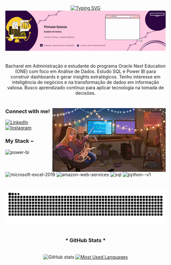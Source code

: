 <div align="center">
  <a href="https://git.io/typing-svg"><img src="https://readme-typing-svg.herokuapp.com?font=Playfair+Display&weight=500&size=22&pause=1000&color=F70C74&width=435&lines=%E2%9D%86+WELCOME+TO+MY+PROFILE+%CB%99%E1%B5%95%CB%99+%E2%9D%86" alt="Typing SVG" />
  </a>
</div>
<img align="center" alt="" src="./src/gif-header.gif">


#

<p align="center">Bacharel em Administração e estudante do programa Oracle Next Education (ONE) com foco em Análise de Dados. Estudo SQL e Power BI para construir dashboards e gerar insights estratégicos. Tenho interesse em inteligência de negócios e na transformação de dados em informação valiosa. Busco aprendizado contínuo para aplicar tecnologia na tomada de decisões. 

#
<img align="right" alt="" height="200px" src="./src/study.gif">
<h3 align="left">Connect with me!</h3>

[![LinkedIn](https://img.shields.io/badge/LinkedIn-0077B5?style=for-the-badge&logo=linkedin&logoColor=white)](https://www.linkedin.com/in/viviane-santos92/)
[![Instagram](https://img.shields.io/badge/Instagram-E4405F?style=for-the-badge&logo=instagram&logoColor=white)](https://www.instagram.com/viviane.plus/)

<h3 align="left">My Stack ~</h3>

<div align="left">
   <img width="48" height="48" src="https://img.icons8.com/color/48/power-bi.png" alt="power-bi"/>
  <img width="48" height="48" src="https://img.icons8.com/fluency/48/microsoft-excel-2019.png" alt="microsoft-excel-2019"/>
  <img width="48" height="48" src="https://img.icons8.com/color/48/amazon-web-services.png" alt="amazon-web-services"/>
  <img width="48" height="48" src="https://img.icons8.com/fluency/48/sql.png" alt="sql"/>
  <img width="48" height="48" src="https://img.icons8.com/color/48/python--v1.png" alt="python--v1"/>
  
</div>

#

<picture align="center">
  <source media="(prefers-color-scheme: dark)" srcset="https://raw.githubusercontent.com/vivianebatista92/vivianebatista92/output/github-contribution-grid-snake-dark.svg">
  <source media="(prefers-color-scheme: light)" srcset="https://raw.githubusercontent.com/vivianebatista92/vivianebatista92/output/github-contribution-grid-snake-dark.svg">
  <img align="center" alt="github contribution grid snake animation" src="https://raw.githubusercontent.com/vivianebatista92/vivianebatista92/output/github-contribution-grid-snake.svg">
</picture>

#

<div style="text-align: center;" align="center">
  <h3>* GitHub Stats *</h3>
  <br>
  <img src="https://github-readme-stats-git-masterrstaa-rickstaa.vercel.app/api?username=vivianebatista92&hide_title=true&show_icons=true&include_all_commits=false&count_private=true&line_height=25&hide=issues&bg_color=000&title_color=FF00F6&text_color=FFF&border_radius=3&border_color=36123c&icon_color=FF00F6&theme=jolly" alt="GitHub stats">

  <a href="https://github.com/mari4souza/github-readme-stats">
    <img src="https://github-readme-stats-git-masterrstaa-rickstaa.vercel.app/api/top-langs/?username=vivianebatista92&line_height=10&card_width=290&layout=compact&hide_title=false&count_private=true&langs_count=4&show_icons=true&title_color=FF00F6&hide=html,scss,less&bg_color=000&text_color=8B8B8B&border_radius=3&border_color=561760&count_private=true" alt="Most Used Languages">
  </a>
</div>
